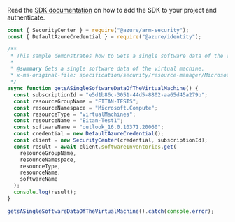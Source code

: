 Read the [SDK documentation](https://github.com/Azure/azure-sdk-for-js/blob/%40azure%2Farm-security_5.0.0/sdk/security/arm-security/README.md) on how to add the SDK to your project and authenticate.

```javascript
const { SecurityCenter } = require("@azure/arm-security");
const { DefaultAzureCredential } = require("@azure/identity");

/**
 * This sample demonstrates how to Gets a single software data of the virtual machine.
 *
 * @summary Gets a single software data of the virtual machine.
 * x-ms-original-file: specification/security/resource-manager/Microsoft.Security/preview/2021-05-01-preview/examples/SoftwareInventories/GetSoftware_example.json
 */
async function getsASingleSoftwareDataOfTheVirtualMachine() {
  const subscriptionId = "e5d1b86c-3051-44d5-8802-aa65d45a279b";
  const resourceGroupName = "EITAN-TESTS";
  const resourceNamespace = "Microsoft.Compute";
  const resourceType = "virtualMachines";
  const resourceName = "Eitan-Test1";
  const softwareName = "outlook_16.0.10371.20060";
  const credential = new DefaultAzureCredential();
  const client = new SecurityCenter(credential, subscriptionId);
  const result = await client.softwareInventories.get(
    resourceGroupName,
    resourceNamespace,
    resourceType,
    resourceName,
    softwareName
  );
  console.log(result);
}

getsASingleSoftwareDataOfTheVirtualMachine().catch(console.error);
```
